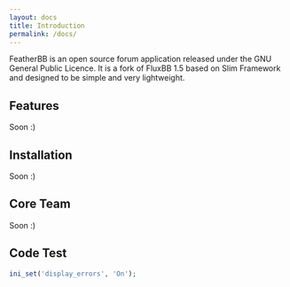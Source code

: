 ```yaml
---
layout: docs
title: Introduction
permalink: /docs/
---
```


FeatherBB is an open source forum application released under the GNU General Public Licence.
It is a fork of FluxBB 1.5 based on Slim Framework and designed to be simple and very lightweight.

## Features

Soon :)

## Installation

Soon :)

## Core Team

Soon :)

## Code Test

```php
ini_set('display_errors', 'On');
```